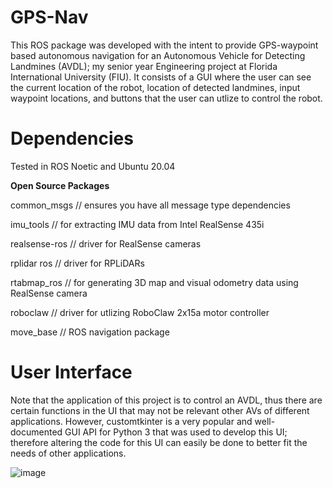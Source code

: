 # GPS-Nav
This ROS package was developed with the intent to provide GPS-waypoint based autonomous navigation for an Autonomous Vehicle for Detecting Landmines (AVDL); my senior year Engineering project at Florida International University (FIU). It consists of a GUI where the user can see the current location of the robot, location of detected landmines, input waypoint locations, and buttons that the user can utlize to control the robot.

# Dependencies
Tested in ROS Noetic and Ubuntu 20.04

**Open Source Packages**

common_msgs // ensures you have all message type dependencies

imu_tools // for extracting IMU data from Intel RealSense 435i

realsense-ros // driver for RealSense cameras

rplidar ros // driver for RPLiDARs

rtabmap_ros // for generating 3D map and visual odometry data using RealSense camera

roboclaw // driver for utlizing RoboClaw 2x15a motor controller

move_base // ROS navigation package

# User Interface
Note that the application of this project is to control an AVDL, thus there are certain functions in the UI that may not be relevant other AVs of different applications. However, customtkinter is a very popular and well-documented GUI API for Python 3 that was used to develop this UI; therefore altering the code for this UI can easily be done to better fit the needs of other applications.

![image](https://user-images.githubusercontent.com/110450734/226206246-c204ac5e-e70d-4b0d-b520-d5b59ac275b2.png)
